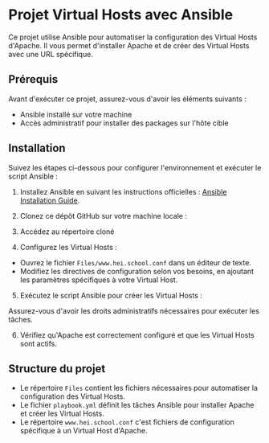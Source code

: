 # Projet Virtual Hosts avec Ansible

Ce projet utilise Ansible pour automatiser la configuration des Virtual Hosts d'Apache. Il vous permet d'installer Apache et de créer des Virtual Hosts avec une URL spécifique.

## Prérequis

Avant d'exécuter ce projet, assurez-vous d'avoir les éléments suivants :

- Ansible installé sur votre machine
- Accès administratif pour installer des packages sur l'hôte cible

## Installation

Suivez les étapes ci-dessous pour configurer l'environnement et exécuter le script Ansible :

1. Installez Ansible en suivant les instructions officielles : [Ansible Installation Guide](https://docs.ansible.com/ansible/latest/installation_guide/index.html).

2. Clonez ce dépôt GitHub sur votre machine locale :

3. Accédez au répertoire cloné

4. Configurez les Virtual Hosts :

- Ouvrez le fichier `Files/www.hei.school.conf` dans un éditeur de texte.
- Modifiez les directives de configuration selon vos besoins, en ajoutant les paramètres spécifiques à votre Virtual Host.

5. Exécutez le script Ansible pour créer les Virtual Hosts :

Assurez-vous d'avoir les droits administratifs nécessaires pour exécuter les tâches.

6. Vérifiez qu'Apache est correctement configuré et que les Virtual Hosts sont actifs.

## Structure du projet

- Le répertoire `Files` contient les fichiers nécessaires pour automatiser la configuration des Virtual Hosts.
- Le fichier `playbook.yml` définit les tâches Ansible pour installer Apache et créer les Virtual Hosts.
- Le répertoire `www.hei.school.conf` c'est fichiers de configuration spécifique à un Virtual Host d'Apache.